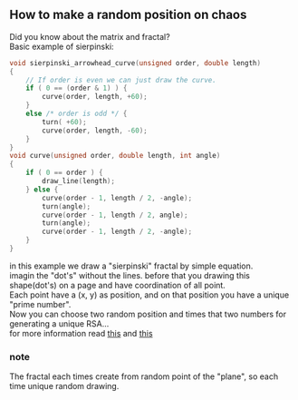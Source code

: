 ## How to make a random position on chaos
Did you know about the matrix and fractal?\
Basic example of sierpinski:
```c
void sierpinski_arrowhead_curve(unsigned order, double length)
{
    // If order is even we can just draw the curve.
    if ( 0 == (order & 1) ) {
        curve(order, length, +60);
    }
    else /* order is odd */ {
        turn( +60);
        curve(order, length, -60);
    }
}
void curve(unsigned order, double length, int angle)
{
    if ( 0 == order ) {
        draw_line(length);
    } else {
        curve(order - 1, length / 2, -angle);
        turn(angle);
        curve(order - 1, length / 2, angle);
        turn(angle);
        curve(order - 1, length / 2, -angle);
    }
}
```
in this example we draw a "sierpinski" fractal by simple equation.\
imagin the "dot's" without the lines. before that you drawing this shape(dot's) on a page and have coordination of all point.\
Each point have a (x, y) as position, and on that position you have a unique "prime number".\
Now you can choose two random position and times that two numbers for generating a unique RSA...\
for more information read [this](https://github.com/mosi-arch/documents/blob/main/prime-number-cryptography.md) and [this](https://github.com/mosi-arch/documents/blob/main/safe-unique-random-number.md)

### note
The fractal each times create from random point of the "plane", so each time unique random drawing.
